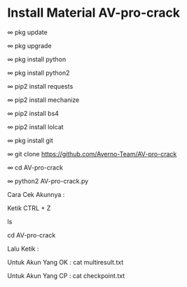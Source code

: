 # Install Material AV-pro-crack

∞ pkg update

∞ pkg upgrade

∞ pkg install python

∞ pkg install python2

∞ pip2 install requests

∞ pip2 install mechanize

∞ pip2 install bs4

∞ pip2 install lolcat

∞ pkg install git

∞ git clone https://github.com/Averno-Team/AV-pro-crack

∞ cd AV-pro-crack

∞ python2 AV-pro-crack.py

Cara Cek Akunnya :

Ketik CTRL + Z

ls

cd AV-pro-crack

Lalu Ketik :

Untuk Akun Yang OK : cat  multiresult.txt

Untuk Akun Yang CP : cat checkpoint.txt
